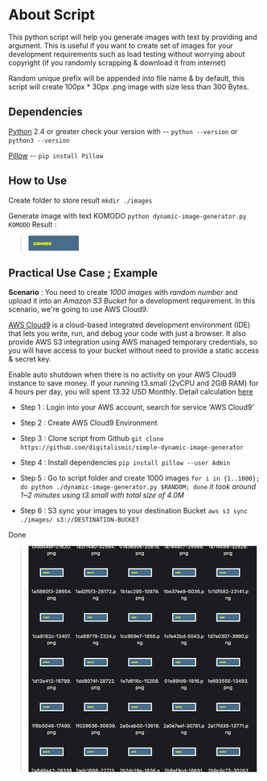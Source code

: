 # About Script

This python script will help you generate images with text by providing and argument. This is useful if you want to create set of images for your development requirements such as load testing without worrying about copyright (if you randomly scrapping & download it from internet)

Random unique prefix will be appended into file name & by default, this script will create 100px * 30px .png image with size less than 300 Bytes.

## Dependencies

[Python](https://www.python.org/) 2.4 or greater check your version with -- `python --version`  or `python3 --version`

[Pillow](https://pillow.readthedocs.io/en/stable/)  -- `pip install Pillow` 

## How to Use

Create folder to store result `mkdir ./images`

Generate image with text KOMODO `python dynamic-image-generator.py KOMODO`
Result :  

> ![komodo](https://raw.githubusercontent.com/digitalismic/simple-dynamic-image-generator/main/images/fed22b65-KOMODO.png)


## Practical Use Case ; Example

**Scenario** : You need to create *1000 images* with *random number* and upload it into an *Amazon S3 Bucket* for a development requirement. In this scenario, we're going to use AWS Cloud9.

[AWS Cloud9](https://aws.amazon.com/cloud9/) is a cloud-based integrated development environment (IDE) that lets you write, run, and debug your code with just a browser. It also provide AWS S3 integration using AWS managed temporary credentials, so you will have access to your bucket without need to provide a static access & secret key. 

Enable auto shutdown when there is no activity on your AWS Cloud9 instance to save money. If your running t3.small (2vCPU and 2GiB RAM) for 4 hours per day, you will spent 13.32 USD Monthly. Detail calculation [here](https://calculator.aws/#/estimate?id=be76a61e45e9d7199c0fce6da17f3d321a98256b)

- Step 1 : Login into your AWS account, search for service 'AWS Cloud9'

- Step 2 : Create AWS Cloud9 Environment

- Step 3 : Clone script from Github `git clone https://github.com/digitalismic/simple-dynamic-image-generator`

- Step 4 : Install dependencies `pip install pillow --user Admin`

- Step 5 : Go to script folder and create 1000 images `for i in {1..1000}; do python ./dynamic-image-generator.py $RANDOM; done` *it took around 1~2 minutes using t3.small with total size of 4.0M*

- Step 6 : S3 sync your images to your destination Bucket `aws s3 sync ./images/ s3://DESTINATION-BUCKET`

Done


> ![result-100](https://github.com/digitalismic/simple-dynamic-image-generator/blob/main/images/random-image-generator-100.png)

